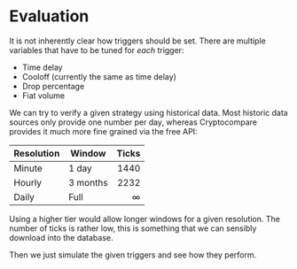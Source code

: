 # Evaluation

It is not inherently clear how triggers should be set. There are multiple variables that have to be tuned for *each* trigger:

- Time delay
- Cooloff (currently the same as time delay)
- Drop percentage
- Fiat volume

We can try to verify a given strategy using historical data. Most historic data sources only provide one number per day, whereas Cryptocompare provides it much more fine grained via the free API:

Resolution | Window | Ticks
--- | --- | ---:
Minute | 1 day | 1440
Hourly | 3 months | 2232
Daily | Full | ∞

Using a higher tier would allow longer windows for a given resolution. The number of ticks is rather low, this is something that we can sensibly download into the database.

Then we just simulate the given triggers and see how they perform.